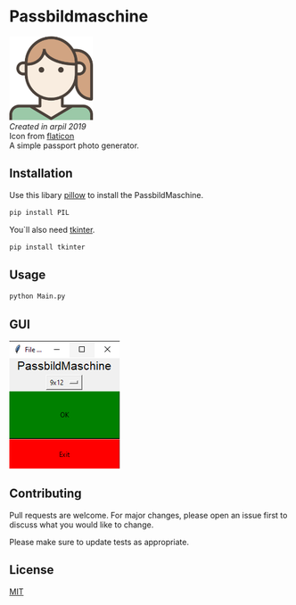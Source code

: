# Passbildmaschine

<img src="https://github.com/Domepo/PassbildMaschine/blob/master/img/frau.png" alt="" width="150" height="150"><br>
*Created in arpil 2019*<br>
Icon from [flaticon](https://www.flaticon.com/de/autoren/becris)<br>
A simple passport photo generator.



## Installation

Use this libary [pillow](https://pillow.readthedocs.io/en/stable/) to install the PassbildMaschine.

```bash
pip install PIL
```
You`ll also need [tkinter](https://docs.python.org/3/library/tkinter.html).
```bash
pip install tkinter
```
## Usage

```python
python Main.py
```
## GUI

![](https://github.com/Domepo/PassbildMaschine/blob/master/img/tkinter.PNG)
## Contributing
Pull requests are welcome. For major changes, please open an issue first to discuss what you would like to change.

Please make sure to update tests as appropriate.

## License
[MIT](https://choosealicense.com/licenses/mit/)
